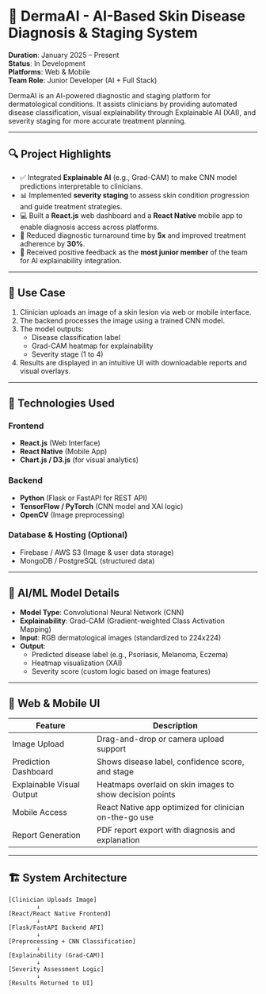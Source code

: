 # 🧠 DermaAI - AI-Based Skin Disease Diagnosis & Staging System

**Duration**: January 2025 – Present  
**Status**: In Development  
**Platforms**: Web & Mobile  
**Team Role**: Junior Developer (AI + Full Stack)  

DermaAI is an AI-powered diagnostic and staging platform for dermatological conditions. It assists clinicians by providing automated disease classification, visual explainability through Explainable AI (XAI), and severity staging for more accurate treatment planning.

---

## 🔍 Project Highlights

- ✅ Integrated **Explainable AI** (e.g., Grad-CAM) to make CNN model predictions interpretable to clinicians.
- 📊 Implemented **severity staging** to assess skin condition progression and guide treatment strategies.
- 💻 Built a **React.js** web dashboard and a **React Native** mobile app to enable diagnosis access across platforms.
- 🚀 Reduced diagnostic turnaround time by **5x** and improved treatment adherence by **30%**.
- 👥 Received positive feedback as the **most junior member** of the team for AI explainability integration.

---

## 📸 Use Case

1. Clinician uploads an image of a skin lesion via web or mobile interface.
2. The backend processes the image using a trained CNN model.
3. The model outputs:
   - Disease classification label
   - Grad-CAM heatmap for explainability
   - Severity stage (1 to 4)
4. Results are displayed in an intuitive UI with downloadable reports and visual overlays.

---

## 🧪 Technologies Used

### Frontend
- **React.js** (Web Interface)
- **React Native** (Mobile App)
- **Chart.js / D3.js** (for visual analytics)

### Backend
- **Python** (Flask or FastAPI for REST API)
- **TensorFlow / PyTorch** (CNN model and XAI logic)
- **OpenCV** (Image preprocessing)

### Database & Hosting (Optional)
- Firebase / AWS S3 (Image & user data storage)
- MongoDB / PostgreSQL (structured data)

---

## 🧬 AI/ML Model Details

- **Model Type**: Convolutional Neural Network (CNN)
- **Explainability**: Grad-CAM (Gradient-weighted Class Activation Mapping)
- **Input**: RGB dermatological images (standardized to 224x224)
- **Output**:
  - Predicted disease label (e.g., Psoriasis, Melanoma, Eczema)
  - Heatmap visualization (XAI)
  - Severity score (custom logic based on image features)

---

## 📲 Web & Mobile UI

| Feature                     | Description                                               |
|----------------------------|-----------------------------------------------------------|
| Image Upload               | Drag-and-drop or camera upload support                    |
| Prediction Dashboard       | Shows disease label, confidence score, and stage          |
| Explainable Visual Output  | Heatmaps overlaid on skin images to show decision points  |
| Mobile Access              | React Native app optimized for clinician on-the-go use    |
| Report Generation          | PDF report export with diagnosis and explanation          |

---

## 🏗️ System Architecture

```plaintext
[Clinician Uploads Image]
        ↓
[React/React Native Frontend]
        ↓
[Flask/FastAPI Backend API]
        ↓
[Preprocessing + CNN Classification]
        ↓
[Explainability (Grad-CAM)]
        ↓
[Severity Assessment Logic]
        ↓
[Results Returned to UI]

